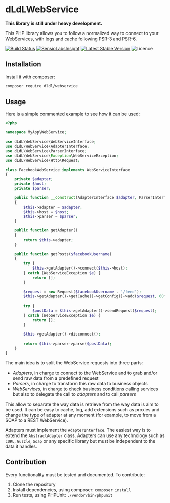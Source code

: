 dLdLWebService
==============

**This library is still under heavy development.**

This PHP library allows you to follow a normalized way to connect to your WebServices, with logs and cache following
PSR-3 and PSR-6.

[![Build Status](https://travis-ci.org/dldl/webservice.svg?branch=master)](https://travis-ci.org/dldl/webservice)
[![SensioLabsInsight](https://insight.sensiolabs.com/projects/d5e04165-7382-4cfa-aa34-8860f96af5ab/mini.png)](https://insight.sensiolabs.com/projects/d5e04165-7382-4cfa-aa34-8860f96af5ab)
[![Latest Stable Version](https://poser.pugx.org/dldl/webservice/v/stable)](https://packagist.org/packages/dldl/webservice)
![Licence](https://img.shields.io/github/license/dldl/webservice.svg)

Installation
------------

Install it with composer:

```sh
composer require dldl/webservice
```

Usage
-----

Here is a simple commented example to see how it can be used:

```php
<?php

namespace MyApp\WebService;

use dLdL\WebService\WebServiceInterface;
use dLdL\WebService\AdapterInterface;
use dLdL\WebService\ParserInterface;
use dLdL\WebService\Exception\WebServiceException;
use dLdL\WebService\Http\Request;

class FacebookWebService implements WebServiceInterface
{
    private $adapter;
    private $host;
    private $parser;

    public function __construct(AdapterInterface $adapter, ParserInterface $parser, $host)
    {
        $this->adapter = $adapter;
        $this->host = $host;
        $this->parser = $parser;
    }

    public function getAdapter()
    {
        return $this->adapter;
    }
    
    public function getPosts($facebookUsername)
    {
        try {
            $this->getAdapter()->connect($this->host);
        } catch (WebServiceException $e) {
            return [];
        }
        
        $request = new Request($facebookUsername . '/feed');
        $this->getAdapter()->getCache()->getConfig()->add($request, 60*60*24);
        
        try {
            $postData = $this->getAdapter()->sendRequest($request);
        } catch (WebServiceException $e) {
            return [];
        }
        
        $this->getAdapter()->disconnect();
        
        return $this->parser->parse($postData);
    }
}
```

The main idea is to split the WebService requests into three parts:

 - *Adapters*, in charge to connect to the WebService and to grab and/or send raw data from a predefined request
 - *Parsers*, in charge to transform this raw data to business objects
 - *WebServices*, in charge to check business conditions calling services but also to delegate the call to *adapters*
   and to call *parsers*
 
This allow to separate the way data is retrieve from the way data is aim to be used. It can be easy to cache, log,
add extensions such as proxies and change the type of adapter at any moment (for example, to move from a SOAP to a
REST WebService).

Adapters must implement the `AdapterInterface`. The easiest way is to extend the `AbstractAdapter` class. Adapters
can use any technology such as `cURL`, `Guzzle`, `Soap` or any specific library but must be independent to the data
it handles.

Contribution
------------

Every functionality must be tested and documented. To contribute:

 1. Clone the repository
 2. Install dependencies, using composer: `composer install`
 3. Run tests, using PHPUnit: `./vendor/bin/phpunit`
